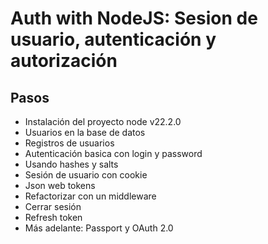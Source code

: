 # Auth with NodeJS: Sesion de usuario, autenticación y autorización

## Pasos

- Instalación del proyecto node v22.2.0
- Usuarios en la base de datos
- Registros de usuarios
- Autenticación basica con login y password
- Usando hashes y salts
- Sesión de usuario con cookie
- Json web tokens
- Refactorizar con un middleware
- Cerrar sesión
- Refresh token
- Más adelante: Passport y OAuth 2.0
